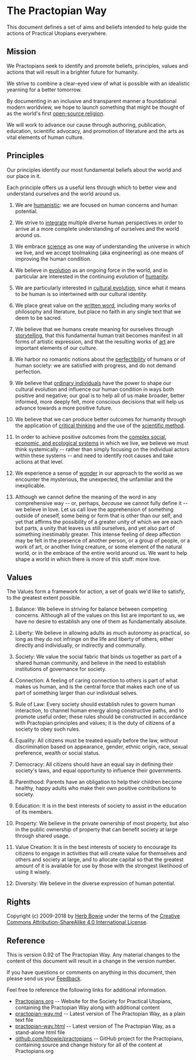 The Practopian Way
====================

This document defines a set of aims and beliefs intended to help guide the actions of Practical Utopians everywhere.

Mission
-------

We Practopians seek to identify and promote beliefs, principles, values and actions that will result in a brighter future for humanity.

We strive to combine a clear-eyed view of what is possible with an idealistic yearning for a better tomorrow.

By documenting in an inclusive and transparent manner a foundational modern worldview, we hope to launch something that might be thought of as the world's first [open-source religion][github].

[github]: https://github.com/hbowie/practopians

We will work to advance our cause through authoring, publication, education, scientific advocacy, and promotion of literature and the arts as vital elements of human culture.

Principles
----------

Our principles identify our most fundamental beliefs about the world and our place in it.

Each principle offers us a useful lens through which to better view and understand ourselves and the world around us. 

01. We are [humanistic][humanism]: we are focused on human concerns and human potential.

[humanism]:           ../tags/humanism.html

02. We strive to [integrate][integral] multiple diverse human perspectives in order to arrive at a more complete understanding of ourselves and the world around us.

[integral]:           ../tags/integral.html

03. We embrace [science][] as one way of understanding the universe in which we live, and we accept toolmaking (aka engineering) as one means of improving the human condition.

[science]:            ../tags/science.html

04. We believe in [evolution][] as an ongoing force in the world, and in particular are interested in the continuing evolution of [humanity][humanism].

[evolution]:          ../tags/evolution.html
[humanism]:           ../tags/humanism.html

05. We are particularly interested in [cultural evolution][cultural-evolution], since what it means to be human is so intertwined with our cultural identity.


[cultural-evolution]: ../tags/cultural-evolution.html

06. We place great value on the [written word][written-word], including many works of philosophy and literature, but place no faith in any single text that we deem to be sacred.


[written-word]: ../tags/written-word.html

07. We believe that we humans create meaning for ourselves through [storytelling][stories], that this fundamental human trait becomes manifest in all forms of artistic expression, and that the resulting works of [art][] are important elements of our culture.

[art]: ../tags/art.html
[stories]: ../tags/stories.html

08. We harbor no romantic notions about the [perfectibility][imperfection] of humans or of human society: we are satisfied with progress, and do not demand perfection.


[imperfection]: ../tags/imperfection.html

09. We believe that [ordinary individuals][individuals] have the power to shape our cultural evolution and influence our human condition in ways both positive and negative; our goal is to help all of us make broader, better informed, more deeply felt, more conscious decisions that will help us advance towards a more positive future.

[individuals]: ../tags/individuals.html

10. We believe that we can produce better outcomes for humanity through the application of [critical thinking][critical-thinking] and the use of the [scientific method][science].

[critical-thinking]: ../tags/critical-thinking.html
[science]: ../tags/science.html

11. In order to achieve positive outcomes from the [complex social, economic, and ecological systems][systemic] in which we live, we believe we must think systemically -- rather than simply focusing on the individual actors within these systems -- and need to identify root causes and take actions at that level.


[systemic]: ../tags/systemic.html

12. We experience a sense of [wonder][] in our approach to the world as we encounter the mysterious, the unexpected, the unfamiliar and the inexplicable.


[wonder]: ../tags/wonder.html

13. Although we cannot define the meaning of the word in any comprehensive way -- or, perhaps, *because* we cannot fully define it -- we believe in love. Let us call love the apprehension of something outside of oneself, some being or form that is other than our self, and yet that affirms the possibility of a greater unity of which we are each but parts, a unity that leaves us still ourselves, and yet also part of something inestimably greater. This intense feeling of deep affection may be felt in the presence of another person, or a group of people, or a work of art, or another living creature, or some element of the natural world, or in the embrace of the entire world around us. We want to help shape a world in which there is more of this stuff: more love.

Values
------

The Values form a framework for action, a set of goals we'd like to satisfy, to the greatest extent possible. 

01. Balance: We believe in striving for balance between competing concerns. Although all of the values on this list are important to us, we have no desire to establish any one of them as fundamentally absolute.

02. Liberty: We believe in allowing adults as much autonomy as practical, so long as they do not infringe on the life and liberty of others, either directly and individually, or indirectly and communally.

03. Society: We value the social fabric that binds us together as part of a shared human community, and believe in the need to establish institutions of governance for society.

04. Connection: A feeling of caring connection to others is part of what makes us human, and is the central force that makes each one of us part of something larger than our individual selves.

05. Rule of Law: Every society should establish rules to govern human interaction, to channel human energy along constructive paths, and to promote useful order; these rules should be constructed in accordance with Practopian principles and values; it is the duty of citizens of a society to obey such rules.

06. Equality: All citizens must be treated equally before the law, without discrimination based on appearance, gender, ethnic origin, race, sexual preference, wealth or social status.

07. Democracy: All citizens should have an equal say in defining their society's laws, and equal opportunity to influence their governments.

08. Parenthood: Parents have an obligation to help their children become healthy, happy adults who make their own positive contributions to society.

09. Education: It is in the best interests of society to assist in the education of its members.

10. Property: We believe in the private ownership of most property, but also in the public ownership of property that can benefit society at large through shared usage.

11. Value Creation: It is in the best interests of society to encourage its citizens to engage in activities that will create value for themselves and others and society at large, and to allocate capital so that the greatest amount of it is available for use by those with the strongest likelihood of using it wisely.

12. Diversity: We believe in the diverse expression of human potential.

Rights
------

Copyright (c) 2009-2018 by [Herb Bowie][hb] under the terms of the [Creative Commons Attribution-ShareAlike 4.0 International License][cc40].


Reference
---------

This is version 0.92 of The Practopian Way. Any material changes to the content of this document will result in a change in the version number.

If you have questions or comments on anything in this document, then please send us your [Feedback][].

Feel free to reference the following links for additional information.

* [Practopians.org][1] -- Website for the Society for Practical Utopians, containing the Practopian Way along with additional content
* [practopian-way.md][2] -- Latest version of The Practopian Way, as a plain text file
* [practopian-way.html][3] -- Latest version of The Practopian Way, as a stand-alone html file
* [github.com/hbowie/practopians][4] -- GitHub project for the Practopians, containing source and change history for all of the content at Practopians.org

[1]: https://www.practopians.org/
[2]: https://www.practopians.org/way/practopian-way.md
[3]: https://www.practopians.org/way/practopian-way.html
[4]: https://github.com/hbowie/practopians/
[hb]: https://www.herbbowie.com
[cc40]: https://creativecommons.org/licenses/by-sa/4.0/
[feedback]: mailto:feedback@practopians.org

